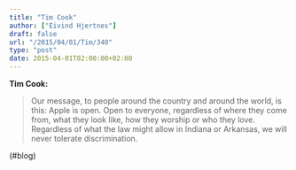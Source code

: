 ```yaml
---
title: "Tim Cook"
author: ["Eivind Hjertnes"]
draft: false
url: "/2015/04/01/Tim/340"
type: "post"
date: 2015-04-01T02:00:00+02:00
---
```


**Tim Cook:**

> Our message, to people around the country and around the world, is
> this: Apple is open. Open to everyone, regardless of where they come
> from, what they look like, how they worship or who they love.
> Regardless of what the law might allow in Indiana or Arkansas, we will
> never tolerate discrimination.

(#blog)
